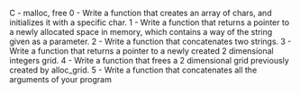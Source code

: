 C - malloc, free
0 - Write a function that creates an array of chars, and initializes it with a specific char.
1 - Write a function that returns a pointer to a newly allocated space in memory, which contains a way of the string given as a parameter.
2 - Write a function that concatenates two strings.
3 - Write a function that returns a pointer to a newly created 2 dimensional integers grid.
4 - Write a function that frees a 2 dimensional grid  previously created by alloc_grid.
5 - Write a function that concatenates all the arguments of your program
